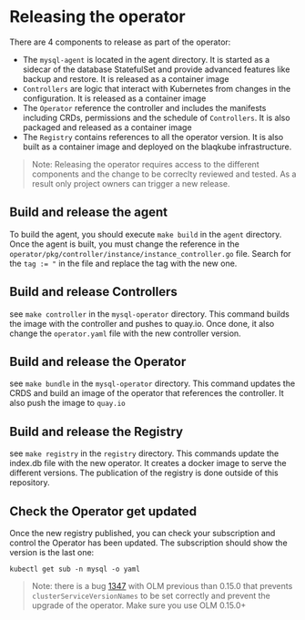 # Releasing the operator

There are 4 components to release as part of the operator:

- The `mysql-agent` is located in the agent directory. It is started as a
  sidecar of the database StatefulSet and provide advanced features like backup
  and restore. It is released as a container image
- `Controllers` are logic that interact with Kubernetes from changes in the
  configuration. It is released as a container image
- The `Operator` reference the controller and includes the manifests including
  CRDs, permissions and the schedule of `Controllers`. It is also packaged and
  released as a container image
- The `Registry` contains references to all the operator version. It is 
  also built as a container image and deployed on the blaqkube infrastructure.

> Note: Releasing the operator requires access to the different components
> and the change to be correclty reviewed and tested. As a result only
> project owners can trigger a new release.

## Build and release the agent

To build the agent, you should execute `make build` in the `agent` directory.
Once the agent is built, you must change the reference in the
`operator/pkg/controller/instance/instance_controller.go` file. Search for
the `tag := "` in the file and replace the tag with the new one.

## Build and release Controllers

see `make controller` in the `mysql-operator` directory. This command builds 
the image with the controller and pushes to quay.io. Once done, it also change
the `operator.yaml` file with the new controller version.

## Build and release the Operator

see `make bundle` in the `mysql-operator` directory. This command updates
the CRDS and build an image of the operator that references the controller. It
also push the image to `quay.io`

## Build and release the Registry

see `make registry` in the `registry` directory. This commands update the
index.db file with the new operator. It creates a docker image to serve the
different versions. The publication of the registry is done outside of this
repository.

## Check the Operator get updated

Once the new registry published, you can check your subscription and control
the Operator has been updated. The subscription should show the version is
the last one:

```shell
kubectl get sub -n mysql -o yaml
```

> Note: there is a bug [1347](https://github.com/operator-framework/operator-lifecycle-manager/issues/1347)
> with OLM previous than 0.15.0 that prevents `clusterServiceVersionNames` to
> be set correctly and prevent the upgrade of the operator. Make sure you use
> OLM 0.15.0+
